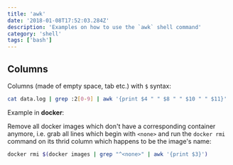 ```yaml
---
title: 'awk'
date: '2018-01-08T17:52:03.284Z'
description: 'Examples on how to use the `awk` shell command'
category: 'shell'
tags: ['bash']
---
```


## Columns

Columns (made of empty space, tab etc.) with `$` syntax:

```bash
cat data.log | grep :2[0-9] | awk '{print $4 " " $8 " " $10 " " $11}'
```

Example in **docker**:

Remove all docker images which don't have a corresponding container anymore, i.e. grab all lines which begin with `<none>` and run the `docker rmi` command on its thrid column which happens to be the image's name:

```bash
docker rmi $(docker images | grep "^<none>" | awk '{print $3}')
```
